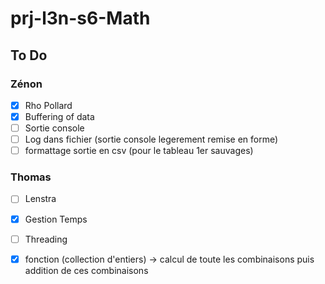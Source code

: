 # prj-l3n-s6-Math

## To Do
### Zénon
- [x] Rho Pollard
- [x] Buffering of data
- [ ] Sortie console
- [ ] Log dans fichier (sortie console legerement remise en forme)
- [ ] formattage sortie en csv (pour le tableau 1er sauvages)
### Thomas
- [ ] Lenstra
- [x] Gestion Temps
- [ ] Threading
- [x] fonction (collection d'entiers) -> calcul de toute les combinaisons puis addition de ces combinaisons

